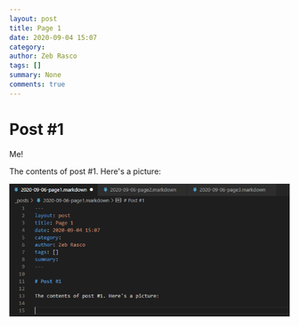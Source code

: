 ```yaml
---
layout: post
title: Page 1
date: 2020-09-04 15:07
category: 
author: Zeb Rasco
tags: []
summary: None
comments: true
---
```


# Post #1

Me!

The contents of post #1. Here's a picture:

![](/assets/2020-09-04-page1/2020-09-06-15-09-34.png)